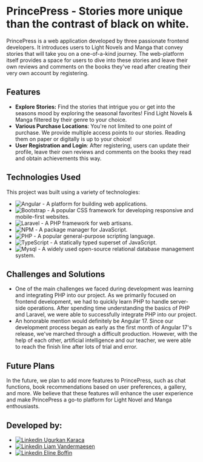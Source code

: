 # PrincePress - Stories more unique than the contrast of black on white.

PrincePress is a web application developed by three passionate frontend developers. It introduces users to Light Novels and Manga that convey stories that will take you on a one-of-a-kind journey. The web-platform itself provides a space for users to dive into these stories and leave their own reviews and comments on the books they've read after creating their very own account by registering.

## Features

* **Explore Stories:** Find the stories that intrigue you or get into the seasons mood by exploring the seasonal favorites! Find Light Novels & Manga filtered by their genre to your choice.
* **Various Purchase Locations**: You're not limited to one point of purchase. We provide multiple access points to our stories. Reading them on paper or digitally is up to your choice!
* **User Registration and Login**: After registering, users can update their profile, leave their own reviews and comments on the books they read and obtain achievements this way.

## Technologies Used

This project was built using a variety of technologies:

* ![Angular](https://img.shields.io/badge/angular-%23DD0031.svg?style=for-the-badge&logo=angular&logoColor=white) - A platform for building web applications.
* ![Bootstrap](https://img.shields.io/badge/bootstrap-%238511FA.svg?style=for-the-badge&logo=bootstrap&logoColor=white) - A popular CSS framework for developing responsive and mobile-first websites.
* ![Laravel](https://img.shields.io/badge/laravel-%23FF2D20.svg?style=for-the-badge&logo=laravel&logoColor=white) - A PHP framework for web artisans.
* ![NPM](https://img.shields.io/badge/NPM-%23CB3837.svg?style=for-the-badge&logo=npm&logoColor=white) - A package manager for JavaScript.
* ![PHP](https://img.shields.io/badge/PHP-777BB4?style=for-the-badge&logo=php&logoColor=white) - A popular general-purpose scripting language.
* ![TypeScript](https://img.shields.io/badge/TypeScript-007ACC?style=for-the-badge&logo=typescript&logoColor=white) - A statically typed superset of JavaScript.
* ![Mysql](https://img.shields.io/badge/MySQL-005C84?style=for-the-badge&logo=mysql&logoColor=white) - A widely used open-source relational database management system.

## Challenges and Solutions

* One of the main challenges we faced during development was learning and integrating PHP into our project. As we primarily focused on frontend development, we had to quickly learn PHP to handle server-side operations. After spending time understanding the basics of PHP and Laravel, we were able to successfully integrate PHP into our project.
* An honorable mention would definitely be Angular 17. Since our development process began as early as the first month of Angular 17's release, we've marched through a difficult production. However, with the help of each other, artificial intelligence and our teacher, we were able to reach the finish line after lots of trial and error.

## Future Plans

In the future, we plan to add more features to PrincePress, such as chat functions, book recommendations based on user preferences, a gallery, and more. We believe that these features will enhance the user experience and make PrincePress a go-to platform for Light Novel and Manga enthousiasts.

## Developed by:
* [![Linkedin](https://i.stack.imgur.com/gVE0j.png) Ugurkan Karaca](https://www.linkedin.com/in/ugurkan-karaca/)
&nbsp;
* [![Linkedin](https://i.stack.imgur.com/gVE0j.png) Liam Vandermaesen](www.linkedin.com/in/liam-vandermaesen-9b6935294)
&nbsp;
* [![Linkedin](https://i.stack.imgur.com/gVE0j.png) Eline Boffin](https://www.linkedin.com/in/eline-boffin/)
&nbsp;
